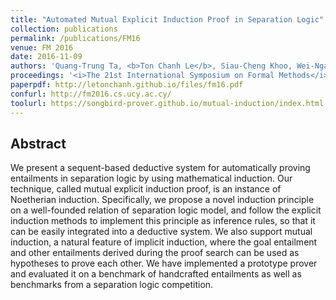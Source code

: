 ```yaml
---
title: "Automated Mutual Explicit Induction Proof in Separation Logic"
collection: publications
permalink: /publications/FM16
venue: FM 2016
date: 2016-11-09
authors: 'Quang-Trung Ta, <b>Ton Chanh Le</b>, Siau-Cheng Khoo, Wei-Ngan Chin'
proceedings: '<i>The 21st International Symposium on Formal Methods</i>'
paperpdf: http://letonchanh.github.io/files/fm16.pdf
confurl: http://fm2016.cs.ucy.ac.cy/
toolurl: https://songbird-prover.github.io/mutual-induction/index.html
---
```


## Abstract
We present a sequent-based deductive system for automatically proving entailments in separation logic by using mathematical induction. Our technique, called mutual explicit induction proof, is an instance of Noetherian induction. Specifically, we propose a novel induction principle on a well-founded relation of separation logic model, and follow the explicit induction methods to implement this principle as inference rules, so that it can be easily integrated into a deductive system. We also support mutual induction, a natural feature of implicit induction, where the goal entailment and other entailments derived during the proof search can be used as hypotheses to prove each other. We have implemented a prototype prover and evaluated it on a benchmark of handcrafted entailments as well as benchmarks from a separation logic competition.
